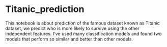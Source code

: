 # Titanic_prediction
This notebook is about prediction of the famous dataset known as Titanic dataset, we predict who is more likely to survive using the other independent features. I've used many classification models and found two models that perform so similar and better than other models. 
